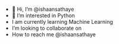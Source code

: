 - 👋 Hi, I’m @ishaansathaye
- 👀 I’m interested in Python
- I am currently learning Machine Learning
- I’m looking to collaborate on
- How to reach me @ishaansathaye

<!---
ishaansathaye/ishaansathaye is a ✨ special ✨ repository because its `README.md` (this file) appears on your GitHub profile.
You can click the Preview link to take a look at your changes.
--->
